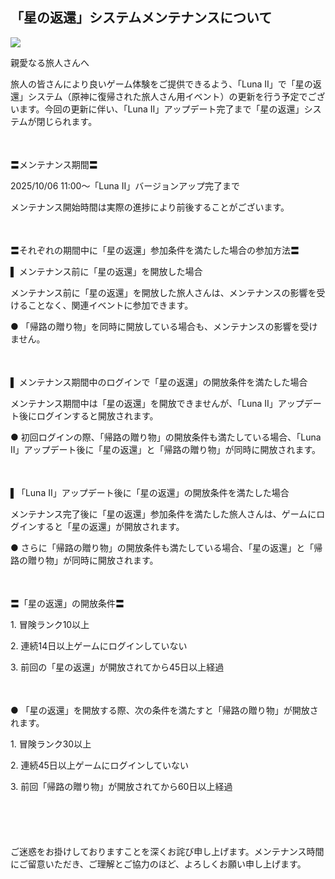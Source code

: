 ## 「星の返還」システムメンテナンスについて
<img src="https://sdk.hoyoverse.com/upload/ann/2025/09/17/757e12851a5360462b181e5f5cc00324_1143069883854754649_transformed.jpg">
<p style="white-space: pre-wrap;">親愛なる旅人さんへ</p><p style="white-space: pre-wrap;">旅人の皆さんにより良いゲーム体験をご提供できるよう、「Luna Ⅱ」で「星の返還」システム（原神に復帰された旅人さん用イベント）の更新を行う予定でございます。今回の更新に伴い、「Luna Ⅱ」アップデート完了まで「星の返還」システムが閉じられます。</p><p style="white-space: pre-wrap; min-height: 1.5em;"></p><p style="white-space: pre-wrap;">〓メンテナンス期間〓</p><p style="white-space: pre-wrap;"><t class="t_gl" contenteditable="false">2025/10/06 11:00</t>～「Luna Ⅱ」バージョンアップ完了まで</p><p style="white-space: pre-wrap;">メンテナンス開始時間は実際の進捗により前後することがございます。</p><p style="white-space: pre-wrap; min-height: 1.5em;"></p><p style="white-space: pre-wrap;">〓それぞれの期間中に「星の返還」参加条件を満たした場合の参加方法〓</p><p style="white-space: pre-wrap;">▌ メンテナンス前に「星の返還」を開放した場合</p><p style="white-space: pre-wrap;">メンテナンス前に「星の返還」を開放した旅人さんは、メンテナンスの影響を受けることなく、関連イベントに参加できます。</p><p style="white-space: pre-wrap;">● 「帰路の贈り物」を同時に開放している場合も、メンテナンスの影響を受けません。</p><p style="white-space: pre-wrap; min-height: 1.5em;"></p><p style="white-space: pre-wrap;">▌ メンテナンス期間中のログインで「星の返還」の開放条件を満たした場合</p><p style="white-space: pre-wrap;">メンテナンス期間中は「星の返還」を開放できませんが、「Luna Ⅱ」アップデート後にログインすると開放されます。</p><p style="white-space: pre-wrap;">● 初回ログインの際、「帰路の贈り物」の開放条件も満たしている場合、「Luna Ⅱ」アップデート後に「星の返還」と「帰路の贈り物」が同時に開放されます。</p><p style="white-space: pre-wrap; min-height: 1.5em;"></p><p style="white-space: pre-wrap;">▌「Luna Ⅱ」アップデート後に「星の返還」の開放条件を満たした場合</p><p style="white-space: pre-wrap;">メンテナンス完了後に「星の返還」参加条件を満たした旅人さんは、ゲームにログインすると「星の返還」が開放されます。</p><p style="white-space: pre-wrap;">● さらに「帰路の贈り物」の開放条件も満たしている場合、「星の返還」と「帰路の贈り物」が同時に開放されます。</p><p style="white-space: pre-wrap; min-height: 1.5em;"></p><p style="white-space: pre-wrap;">〓「星の返還」の開放条件〓</p><p style="white-space: pre-wrap;">1. 冒険ランク10以上</p><p style="white-space: pre-wrap;">2. 連続14日以上ゲームにログインしていない</p><p style="white-space: pre-wrap;">3. 前回の「星の返還」が開放されてから45日以上経過</p><p style="white-space: pre-wrap; min-height: 1.5em;"></p><p style="white-space: pre-wrap;">● 「星の返還」を開放する際、次の条件を満たすと「帰路の贈り物」が開放されます。</p><p style="white-space: pre-wrap;">1. 冒険ランク30以上</p><p style="white-space: pre-wrap;">2. 連続45日以上ゲームにログインしていない</p><p style="white-space: pre-wrap;">3. 前回「帰路の贈り物」が開放されてから60日以上経過</p><p style="white-space: pre-wrap; min-height: 1.5em;"></p><p style="white-space: pre-wrap; min-height: 1.5em;"></p><p style="white-space: pre-wrap;">ご迷惑をお掛けしておりますことを深くお詫び申し上げます。メンテナンス時間にご留意いただき、ご理解とご協力のほど、よろしくお願い申し上げます。</p><p style="white-space: pre-wrap; min-height: 1.5em;"></p>
